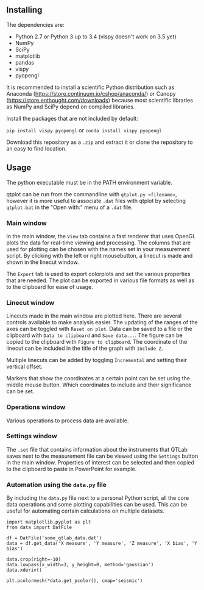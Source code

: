 ## Installing

The dependencies are:
- Python 2.7 or Python 3 up to 3.4 (vispy doesn't work on 3.5 yet)
- NumPy
- SciPy
- matplotlib
- pandas
- vispy
- pyopengl

It is recommended to install a scientific Python distribution such as Anaconda (https://store.continuum.io/cshop/anaconda/) or Canopy (https://store.enthought.com/downloads) because most scientific libraries as NumPy and SciPy depend on compiled libraries. 

Install the packages that are not included by default:

`pip install vispy pyopengl` or `conda install vispy pyopengl`

Download this repository as a `.zip` and extract it or clone the repository to an easy to find location. 

## Usage
The python executable must be in the PATH environment variable.

qtplot can be run from the commandline with `qtplot.py <filename>`, however it is more useful to associate `.dat` files with qtplot by selecting `qtplot.bat` in the "Open with:" menu of a `.dat` file.

### Main window
In the main window, the `View` tab contains a fast renderer that uses OpenGL plots the data for real-time viewing and processing. The columns that are used for plotting can be chosen with the names set in your measurement script. By clicking with the left or right mousebutton, a linecut is made and shown in the linecut window.

The `Export` tab is used to export colorplots and set the various properties that are needed. The plot can be exported in various file formats as well as to the clipboard for ease of usage.

### Linecut window
Linecuts made in the main window are plotted here. There are several controls available to make analysis easier. The updating of the ranges of the axes can be toggled with `Reset on plot`. Data can be saved to a file or the clipboard with `Data to clipboard` and `Save data...`. The figure can be copied to the clipboard with `Figure to clipboard`. The coordinate of the linecut can be included in the title of the graph with `Include Z`. 

Multiple linecuts can be added by toggling `Incremental` and setting their vertical offset. 

Markers that show the coordinates at a certain point can be set using the middle mouse button. Which coordinates to include and their significance can be set.

### Operations window
Various operations to process data are available.

### Settings window
The `.set` file that contains information about the instruments that QTLab saves next to the measurement file can be viewed using the `Settings` button in the main window. Properties of interest can be selected and then copied to the clipboard to paste in PowerPoint for example.

### Automation using the `data.py` file

By including the `data.py` file next to a personal Python script, all the core data operations and some plotting capabilities can be used. This can be useful for automating certain calculations on multiple datasets.

```
import matplotlib.pyplot as plt
from data import DatFile

df = DatFile('some_qtlab_data.dat')
data = df.get_data('X measure', 'Y measure', 'Z measure', 'X bias', 'Y bias')

data.crop(right=-10)
data.lowpass(x_width=3, y_height=0, method='gaussian')
data.xderiv()

plt.pcolormesh(*data.get_pcolor(), cmap='seismic')
```
